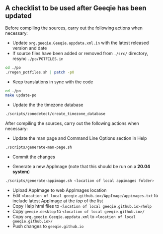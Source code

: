 ## A checklist to be used after Geeqie has been updated

Before compiling the sources, carry out the following actions when necessary:

* Update `org.geeqie.Geeqie.appdata.xml.in` with the latest released version and date
* If source files have been added or removed from `./src/` directory, resync `./po/POTFILES.in`
```sh
cd ./po
./regen_potfiles.sh | patch -p0
```
* Keep translations in sync with the code
```sh
cd ./po
make update-po
```
* Update the the timezone database
```sh
./scripts/zonedetect/create_timezone_database
```

After compiling the sources, carry out the following actions when necessary:
* Update the man page and Command Line Options section in Help
```sh
./scripts/generate-man-page.sh
```

*  Commit the changes

* Generate a new AppImage (note that this should be run on a **20.04 system**)
```sh
./scripts/generate-appimage.sh <location of local appimages folder>
```
* Upload AppImage to web AppImages location
* Edit `<location of local geeqie.github.io>/AppImage/appimages.txt` to include latest AppImage at the *top* of the list
* Copy Help html files to `<location of local geeqie.github.io>/help`
* Copy `geeqie.desktop` to `<location of local geeqie.github.io>/`
* Copy `org.geeqie.Geeqie.appdata.xml` to `<location of local geeqie.github.io>/`
* Push changes to `geeqie.github.io`
